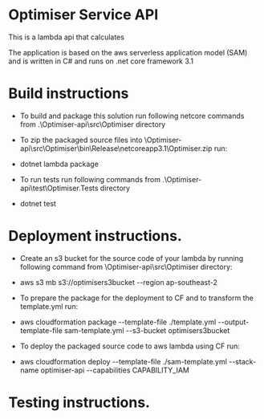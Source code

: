 
# Optimiser Service API

This is a lambda api that calculates 

The application is based on the aws serverless application model (SAM) and is written in C# and runs on .net core framework 3.1


# Build instructions
- To build and package this solution run following netcore commands from .\Optimiser-api\src\Optimiser directory

- To zip the packaged source files into \Optimiser-api\src\Optimiser\bin\Release\netcoreapp3.1\Optimiser.zip run:
- dotnet lambda package 

- To run tests run following commands from .\Optimiser-api\test\Optimiser.Tests directory
- dotnet test


# Deployment instructions. 

  - Create an s3 bucket for the source code of your lambda by running following command from \Optimiser-api\src\Optimiser directory: 
  - aws s3 mb s3://optimisers3bucket --region ap-southeast-2

  - To prepare the package for the deployment to CF and to transform the template.yml run:
  - aws cloudformation package --template-file ./template.yml --output-template-file sam-template.yml --s3-bucket optimisers3bucket

  - To deploy the packaged source code to aws lambda using CF run:
  - aws cloudformation deploy --template-file ./sam-template.yml --stack-name optimiser-api --capabilities CAPABILITY_IAM

  
# Testing instructions.